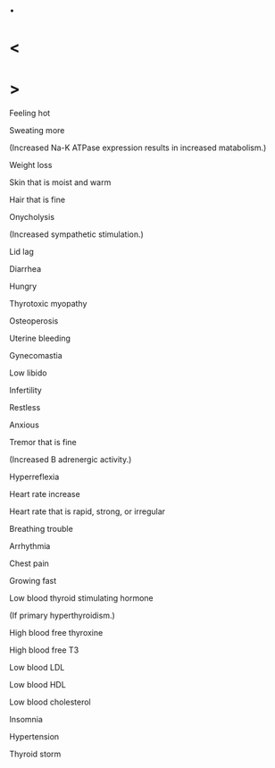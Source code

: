 # .

# <

# >

Feeling hot

Sweating more

(Increased Na-K ATPase expression results in increased matabolism.)

Weight loss

Skin that is moist and warm

Hair that is fine

Onycholysis

(Increased sympathetic stimulation.)

Lid lag

Diarrhea

Hungry

Thyrotoxic myopathy

Osteoperosis

Uterine bleeding

Gynecomastia

Low libido

Infertility

Restless

Anxious

Tremor that is fine

(Increased B adrenergic activity.)

Hyperreflexia

Heart rate increase

Heart rate that is rapid, strong, or irregular

Breathing trouble

Arrhythmia

Chest pain

Growing fast

Low blood thyroid stimulating hormone

(If primary hyperthyroidism.)

High blood free thyroxine

High blood free T3

Low blood LDL

Low blood HDL

Low blood cholesterol

Insomnia

Hypertension

Thyroid storm
